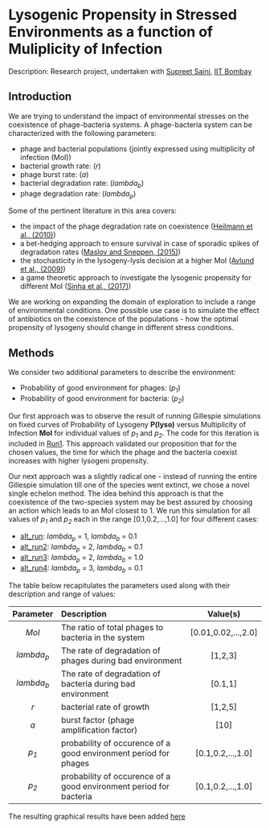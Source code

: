 # Lysogenic Propensity in Stressed Environments as a function of Muliplicity of Infection

Description: Research project, undertaken with [Supreet Saini](www.che.iitb.ac.in/online/faculty/supreet-saini), [IIT Bombay](www.iitb.ac.in)

## Introduction

We are trying to understand the impact of environmental stresses on the coexistence of phage-bacteria systems. A phage-bacteria system can be characterized with the following parameters: 

* phage and bacterial populations (jointly expressed using multiplicity of infection (MoI))
* bacterial growth rate: (*r*)
* phage burst rate: (*a*)
* bacterial degradation rate: (*lambda<sub>b</sub>*)
* phage degradation rate: (*lambda<sub>p</sub>*)

Some of the pertinent literature in this area covers:

* the impact of the phage degradation rate on coexistence ([Heilmann et al., (2010)](http://doi.org/10.1128/JVI.02326-09))
* a bet-hedging approach to ensure survival in case of sporadic spikes of degradation rates ([Maslov and Sneppen, (2015)](http://doi.org/10.1038/srep10523))
* the stochasticity in the lysogeny-lysis decision at a higher MoI ([Avlund et al., (2009)](http://doi.org/10.1128/JVI.01057-09))
* a game theoretic approach to investigate the lysogenic propensity for different MoI ([Sinha et al., (2017)](http://doi.org/10.3389/fmicb.2017.01386))

We are working on expanding the domain of exploration to include a range of environmental conditions. One possible use case is to simulate the effect of antibiotics on the coexistence of the populations - how the optimal propensity of lysogeny should change in different stress conditions.

## Methods

We consider two additional parameters to describe the environment:

* Probability of good environment for phages: (*p<sub>1</sub>*)
* Probability of good environment for bacteria: (*p<sub>2</sub>*)

Our first approach was to observe the result of running Gillespie simulations on fixed curves of Probability of Lysogeny **P(lyso)** versus Multiplicity of Infection **MoI** for individual values of *p<sub>1</sub>* and *p<sub>2</sub>*. The code for this iteration is included in [Run1](../master/Run1/). This approach validated our proposition that for the chosen values, the time for which the phage and the bacteria coexist increases with higher lysogeni propensity.

Our next approach was a slightly radical one - instead of running the entire Gillespie simulation till one of the species went extinct, we chose a novel single echelon method. The idea behind this approach is that the coexistence of the two-species system may be best assured by choosing an action which leads to an MoI closest to 1. We run this simulation for all values of *p<sub>1</sub>* and *p<sub>2</sub>* each in the range [0.1,0.2,...,1.0] for four different cases:

* [alt_run](../master/Run2/alt_run): *lambda<sub>p</sub>* = 1, *lambda<sub>b</sub>* = 0.1
* [alt_run2](../master/Run2/alt_run2): *lambda<sub>p</sub>* = 2, *lambda<sub>b</sub>* = 0.1
* [alt_run3](../master/Run2/alt_run3): *lambda<sub>p</sub>* = 2, *lambda<sub>b</sub>* = 1.0
* [alt_run4](../master/Run2/alt_run4): *lambda<sub>p</sub>* = 3, *lambda<sub>b</sub>* = 0.1

The table below recapitulates the parameters used along with their description and range of values:

| Parameter | Description | Value(s) |
|:---------:|:----------- |:--------:|
| *MoI*       | The ratio of total phages to bacteria in the system | [0.01,0.02,...,2.0] |
| *lambda<sub>p</sub>* | The rate of degradation of phages during bad environment | [1,2,3] |
| *lambda<sub>b</sub>* | The rate of degradation of bacteria during bad environment | [0.1,1] |
| *r* | bacterial rate of growth | [1,2,5] |
| *a* | burst factor (phage amplification factor) | [10] |
| *p<sub>1</sub>* | probability of occurence of a good environment period for phages | [0.1,0.2,...,1.0] |
| *p<sub>2</sub>* | probability of occurence of a good environment period for bacteria | [0.1,0.2,...,1.0] |

The resulting graphical results have been added [here](../master/Run2/graphs)